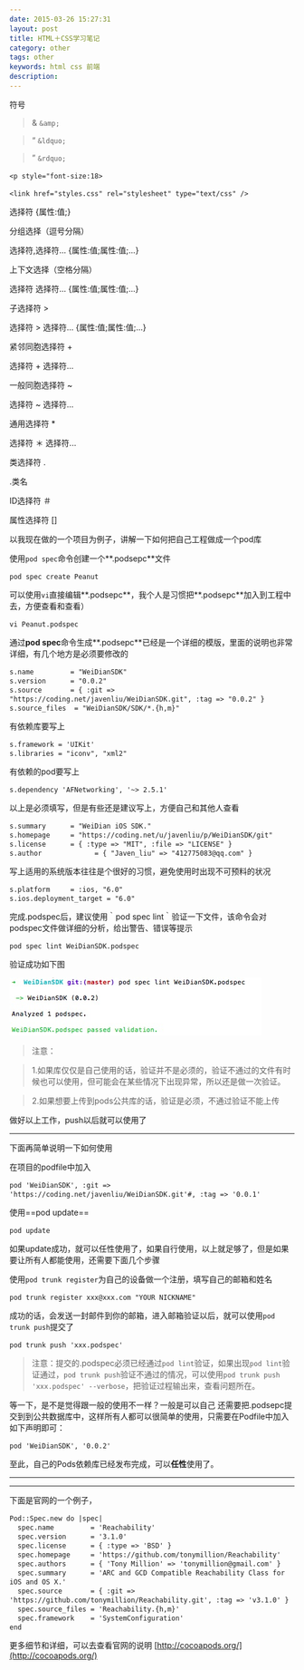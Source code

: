 ```yaml
---
date: 2015-03-26 15:27:31
layout: post
title: HTML＋CSS学习笔记
category: other
tags: other
keywords: html css 前端
description:
---
```


符号

>& `&amp;`

>“ `&ldquo;`

>” `&rdquo;`

`<p style="font-size:18>`

`<link href="styles.css" rel="stylesheet" type="text/css" />`


选择符 {属性:值;}

分组选择（逗号分隔）

选择符,选择符... {属性:值;属性:值;...}

上下文选择（空格分隔）

选择符 选择符... {属性:值;属性:值;...}

子选择符 >

选择符 > 选择符... {属性:值;属性:值;...}

紧邻同胞选择符 +

选择符 + 选择符...

一般同胞选择符 ~

选择符 ~ 选择符...

通用选择符 *

选择符 ＊ 选择符...

类选择符 .

.类名

<p class="specialtext featured">

ID选择符 ＃

属性选择符 []




以我现在做的一个项目为例子，讲解一下如何把自己工程做成一个pod库

使用`pod spec`命令创建一个**.podsepc**文件

	pod spec create Peanut

可以使用`vi`直接编辑**.podsepc**，我个人是习惯把**.podsepc**加入到工程中去，方便查看和查看）

    vi Peanut.podspec

通过**pod spec**命令生成**.podsepc**已经是一个详细的模版，里面的说明也非常详细，有几个地方是必须要修改的

	s.name         = "WeiDianSDK"
	s.version      = "0.0.2"
	s.source       = { :git => "https://coding.net/javenliu/WeiDianSDK.git", :tag => "0.0.2" }
    s.source_files  = "WeiDianSDK/SDK/*.{h,m}"

有依赖库要写上

	s.framework = 'UIKit'
    s.libraries = "iconv", "xml2"

有依赖的pod要写上

	s.dependency 'AFNetworking', '~> 2.5.1'

以上是必须填写，但是有些还是建议写上，方便自己和其他人查看

	s.summary      = "WeiDian iOS SDK."
    s.homepage     = "https://coding.net/u/javenliu/p/WeiDianSDK/git"
	s.license      = { :type => "MIT", :file => "LICENSE" }
	s.author             = { "Javen_liu" => "412775083@qq.com" }

写上适用的系统版本往往是个很好的习惯，避免使用时出现不可预料的状况

	s.platform     = :ios, "6.0"
    s.ios.deployment_target = "6.0"

完成.podspec后，建议使用｀pod spec lint｀验证一下文件，该命令会对podspec文件做详细的分析，给出警告、错误等提示

	pod spec lint WeiDianSDK.podspec

验证成功如下图

![](blog_images/lint_pass.png)

>注意：

>1.如果库仅仅是自己使用的话，验证并不是必须的，验证不通过的文件有时候也可以使用，但可能会在某些情况下出现异常，所以还是做一次验证。

>2.如果想要上传到pods公共库的话，验证是必须，不通过验证不能上传


做好以上工作，push以后就可以使用了
_ _ _

下面再简单说明一下如何使用

在项目的podfile中加入

    pod 'WeiDianSDK', :git => 'https://coding.net/javenliu/WeiDianSDK.git'#, :tag => '0.0.1'

使用==pod update==

	pod update

如果update成功，就可以任性使用了，如果自行使用，以上就足够了，但是如果要让所有人都能使用，还需要下面几个步骤

使用`pod trunk register`为自己的设备做一个注册，填写自己的邮箱和姓名

	pod trunk register xxx@xxx.com "YOUR NICKNAME"

成功的话，会发送一封邮件到你的邮箱，进入邮箱验证以后，就可以使用`pod trunk push`提交了

	pod trunk push 'xxx.podspec'

>注意：提交的.podspec必须已经通过`pod lint`验证，如果出现`pod lint`验证通过，`pod trunk push`验证不通过的情况，可以使用`pod trunk push 'xxx.podspec' --verbose`，把验证过程输出来，查看问题所在。


等一下，是不是觉得跟一般的使用不一样？一般是可以自己
还需要把.podsepc提交到到公共数据库中，这样所有人都可以很简单的使用，只需要在Podfile中加入如下声明即可：

	pod 'WeiDianSDK', '0.0.2'

至此，自己的Pods依赖库已经发布完成，可以**任性**使用了。

_ _ _

_ _ _

下面是官网的一个例子，

    Pod::Spec.new do |spec|
      spec.name         = 'Reachability'
      spec.version      = '3.1.0'
      spec.license      = { :type => 'BSD' }
      spec.homepage     = 'https://github.com/tonymillion/Reachability'
      spec.authors      = { 'Tony Million' => 'tonymillion@gmail.com' }
      spec.summary      = 'ARC and GCD Compatible Reachability Class for iOS and OS X.'
      spec.source       = { :git => 'https://github.com/tonymillion/Reachability.git', :tag => 'v3.1.0' }
      spec.source_files = 'Reachability.{h,m}'
      spec.framework    = 'SystemConfiguration'
    end


更多细节和详细，可以去查看官网的说明 [http://cocoapods.org/](http://cocoapods.org/)

